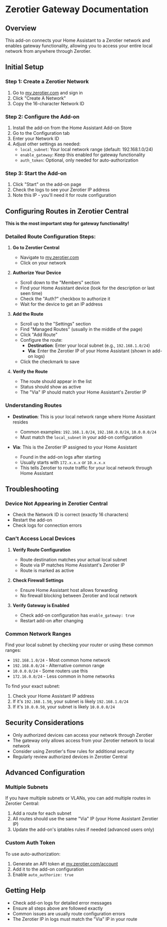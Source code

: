 # Zerotier Gateway Documentation

## Overview

This add-on connects your Home Assistant to a Zerotier network and enables gateway functionality, allowing you to access your entire local network from anywhere through Zerotier.

## Initial Setup

### Step 1: Create a Zerotier Network

1. Go to [my.zerotier.com](https://my.zerotier.com) and sign in
2. Click "Create A Network"
3. Copy the 16-character Network ID

### Step 2: Configure the Add-on

1. Install the add-on from the Home Assistant Add-on Store
2. Go to the Configuration tab
3. Enter your Network ID
4. Adjust other settings as needed:
   - `local_subnet`: Your local network range (default: 192.168.1.0/24)
   - `enable_gateway`: Keep this enabled for gateway functionality
   - `auth_token`: Optional, only needed for auto-authorization

### Step 3: Start the Add-on

1. Click "Start" on the add-on page
2. Check the logs to see your Zerotier IP address
3. Note this IP - you'll need it for route configuration

## Configuring Routes in Zerotier Central

**This is the most important step for gateway functionality!**

### Detailed Route Configuration Steps:

1. **Go to Zerotier Central**
   - Navigate to [my.zerotier.com](https://my.zerotier.com)
   - Click on your network

2. **Authorize Your Device**
   - Scroll down to the "Members" section
   - Find your Home Assistant device (look for the description or last seen time)
   - Check the "Auth?" checkbox to authorize it
   - Wait for the device to get an IP address

3. **Add the Route**
   - Scroll up to the "Settings" section
   - Find "Managed Routes" (usually in the middle of the page)
   - Click "Add Route"
   - Configure the route:
     - **Destination**: Enter your local subnet (e.g., `192.168.1.0/24`)
     - **Via**: Enter the Zerotier IP of your Home Assistant (shown in add-on logs)
   - Click the checkmark to save

4. **Verify the Route**
   - The route should appear in the list
   - Status should show as active
   - The "Via" IP should match your Home Assistant's Zerotier IP

### Understanding Routes

- **Destination**: This is your local network range where Home Assistant resides
  - Common examples: `192.168.1.0/24`, `192.168.0.0/24`, `10.0.0.0/24`
  - Must match the `local_subnet` in your add-on configuration
  
- **Via**: This is the Zerotier IP assigned to your Home Assistant
  - Found in the add-on logs after starting
  - Usually starts with `172.x.x.x` or `10.x.x.x`
  - This tells Zerotier to route traffic for your local network through Home Assistant

## Troubleshooting

### Device Not Appearing in Zerotier Central

- Check the Network ID is correct (exactly 16 characters)
- Restart the add-on
- Check logs for connection errors

### Can't Access Local Devices

1. **Verify Route Configuration**
   - Route destination matches your actual local subnet
   - Route via IP matches Home Assistant's Zerotier IP
   - Route is marked as active

2. **Check Firewall Settings**
   - Ensure Home Assistant host allows forwarding
   - No firewall blocking between Zerotier and local network

3. **Verify Gateway is Enabled**
   - Check add-on configuration has `enable_gateway: true`
   - Restart add-on after changing

### Common Network Ranges

Find your local subnet by checking your router or using these common ranges:

- `192.168.1.0/24` - Most common home network
- `192.168.0.0/24` - Alternative common range
- `10.0.0.0/24` - Some routers use this
- `172.16.0.0/24` - Less common in home networks

To find your exact subnet:
1. Check your Home Assistant IP address
2. If it's `192.168.1.50`, your subnet is likely `192.168.1.0/24`
3. If it's `10.0.0.50`, your subnet is likely `10.0.0.0/24`

## Security Considerations

- Only authorized devices can access your network through Zerotier
- The gateway only allows access from your Zerotier network to local network
- Consider using Zerotier's flow rules for additional security
- Regularly review authorized devices in Zerotier Central

## Advanced Configuration

### Multiple Subnets

If you have multiple subnets or VLANs, you can add multiple routes in Zerotier Central:

1. Add a route for each subnet
2. All routes should use the same "Via" IP (your Home Assistant Zerotier IP)
3. Update the add-on's iptables rules if needed (advanced users only)

### Custom Auth Token

To use auto-authorization:

1. Generate an API token at [my.zerotier.com/account](https://my.zerotier.com/account)
2. Add it to the add-on configuration
3. Enable `auto_authorize: true`

## Getting Help

- Check add-on logs for detailed error messages
- Ensure all steps above are followed exactly
- Common issues are usually route configuration errors
- The Zerotier IP in logs must match the "Via" IP in your route